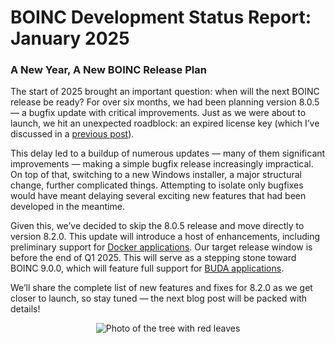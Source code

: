 # BOINC Development Status Report: January 2025

### A New Year, A New BOINC Release Plan

The start of 2025 brought an important question: when will the next BOINC release be ready? For over six months, we had been planning version 8.0.5 — a bugfix update with critical improvements. Just as we were about to launch, we hit an unexpected roadblock: an expired license key (which I’ve discussed in a [previous post](2025.01.01.html)).

This delay led to a buildup of numerous updates — many of them significant improvements — making a simple bugfix release increasingly impractical. On top of that, switching to a new Windows installer, a major structural change, further complicated things. Attempting to isolate only bugfixes would have meant delaying several exciting new features that had been developed in the meantime.

Given this, we’ve decided to skip the 8.0.5 release and move directly to version 8.2.0. This update will introduce a host of enhancements, including preliminary support for [Docker applications](2024.12.01.html). Our target release window is before the end of Q1 2025. This will serve as a stepping stone toward BOINC 9.0.0, which will feature full support for [BUDA applications](2024.12.01.html).

We’ll share the complete list of new features and fixes for 8.2.0 as we get closer to launch, so stay tuned — the next blog post will be packed with details!

<p align="center">
  <img src="https://blogger.googleusercontent.com/img/b/R29vZ2xl/AVvXsEh0HJkJ_cyr4aQhftXZkPmyJB6G90SuRLDSycHfM6JMdsNcPrGHtfQWidfLtewyh_BWwgGLIpWNKReVi0YxYmO4QdtauBfzT_oQGcX3aakMNA3yqsu2KUHuMcqjU8hSnjYP61_00I4LPd9_lY0CL5eLeRG783qCCC9Hsvo83Y2eiL1jklO6EbrA92t5Ygf8/w570-h760/IMG_3711.HEIC" alt="Photo of the tree with red leaves"/>
</p>
